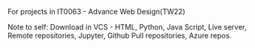 For projects in IT0063 - Advance Web Design(TW22)


Note to self:
Download in VCS - HTML, Python, Java Script, Live server, Remote repositories, Jupyter, Github Pull repositories, Azure repos. 
